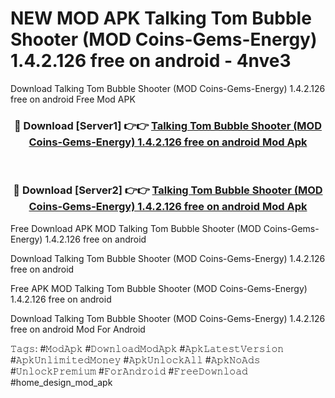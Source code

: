 # NEW MOD APK Talking Tom Bubble Shooter (MOD Coins-Gems-Energy) 1.4.2.126 free on android - 4nve3
Download Talking Tom Bubble Shooter (MOD Coins-Gems-Energy) 1.4.2.126 free on android Free Mod APK

<div align="center">
<h3>🔴 Download [Server1] 👉👉 <a href="https://apk-comot.site?title=Talking_Tom_Bubble_Shooter_(MOD_Coins-Gems-Energy)_1.4.2.126_free_on_android">Talking Tom Bubble Shooter (MOD Coins-Gems-Energy) 1.4.2.126 free on android Mod Apk</a></h3><br>

<h3>🔴 Download [Server2] 👉👉 <a href="https://apk-comot.site?title=Talking_Tom_Bubble_Shooter_(MOD_Coins-Gems-Energy)_1.4.2.126_free_on_android">Talking Tom Bubble Shooter (MOD Coins-Gems-Energy) 1.4.2.126 free on android Mod Apk</a></h3>
</div>


Free Download APK MOD Talking Tom Bubble Shooter (MOD Coins-Gems-Energy) 1.4.2.126 free on android

Download Talking Tom Bubble Shooter (MOD Coins-Gems-Energy) 1.4.2.126 free on android 

Free APK MOD Talking Tom Bubble Shooter (MOD Coins-Gems-Energy) 1.4.2.126 free on android 

Download Talking Tom Bubble Shooter (MOD Coins-Gems-Energy) 1.4.2.126 free on android Mod For Android

𝚃𝚊𝚐𝚜: #𝙼𝚘𝚍𝙰𝚙𝚔 #𝙳𝚘𝚠𝚗𝚕𝚘𝚊𝚍𝙼𝚘𝚍𝙰𝚙𝚔 #𝙰𝚙𝚔𝙻𝚊𝚝𝚎𝚜𝚝𝚅𝚎𝚛𝚜𝚒𝚘𝚗 #𝙰𝚙𝚔𝚄𝚗𝚕𝚒𝚖𝚒𝚝𝚎𝚍𝙼𝚘𝚗𝚎𝚢 #𝙰𝚙𝚔𝚄𝚗𝚕𝚘𝚌𝚔𝙰𝚕𝚕 #𝙰𝚙𝚔𝙽𝚘𝙰𝚍𝚜 #𝚄𝚗𝚕𝚘𝚌𝚔𝙿𝚛𝚎𝚖𝚒𝚞𝚖 #𝙵𝚘𝚛𝙰𝚗𝚍𝚛𝚘𝚒𝚍 #𝙵𝚛𝚎𝚎𝙳𝚘𝚠𝚗𝚕𝚘𝚊𝚍 #home_design_mod_apk